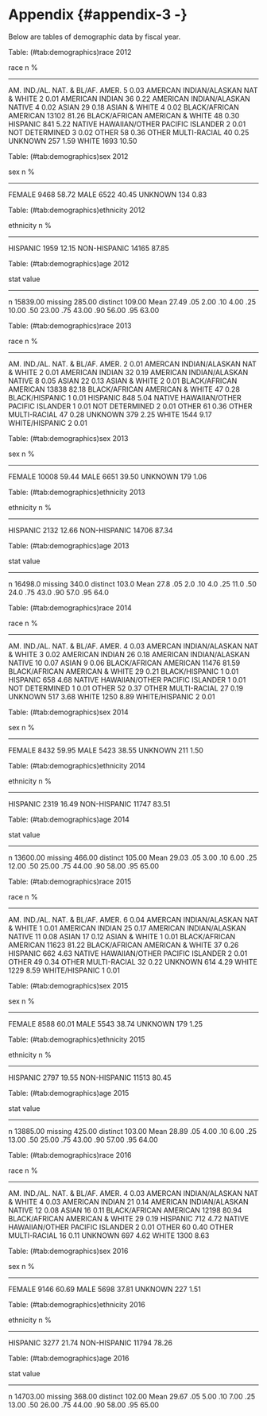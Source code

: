 # Appendix {#appendix-3 -}

Below are tables of demographic data by fiscal year.



Table: (\#tab:demographics)race 2012

race                                          n       %
---------------------------------------  ------  ------
AM. IND./AL. NAT. & BL/AF. AMER.              5    0.03
AMERCAN INDIAN/ALASKAN NAT & WHITE            2    0.01
AMERICAN INDIAN                              36    0.22
AMERICAN INDIAN/ALASKAN NATIVE                4    0.02
ASIAN                                        29    0.18
ASIAN & WHITE                                 4    0.02
BLACK/AFRICAN AMERICAN                    13102   81.26
BLACK/AFRICAN AMERICAN & WHITE               48    0.30
HISPANIC                                    841    5.22
NATIVE HAWAIIAN/OTHER PACIFIC ISLANDER        2    0.01
NOT DETERMINED                                3    0.02
OTHER                                        58    0.36
OTHER MULTI-RACIAL                           40    0.25
UNKNOWN                                     257    1.59
WHITE                                      1693   10.50


Table: (\#tab:demographics)sex 2012

sex           n       %
--------  -----  ------
FEMALE     9468   58.72
MALE       6522   40.45
UNKNOWN     134    0.83


Table: (\#tab:demographics)ethnicity 2012

ethnicity           n       %
-------------  ------  ------
HISPANIC         1959   12.15
NON-HISPANIC    14165   87.85


Table: (\#tab:demographics)age 2012

stat           value
---------  ---------
n           15839.00
missing       285.00
distinct      109.00
Mean           27.49
.05             2.00
.10             4.00
.25            10.00
.50            23.00
.75            43.00
.90            56.00
.95            63.00


Table: (\#tab:demographics)race 2013

race                                          n       %
---------------------------------------  ------  ------
AM. IND./AL. NAT. & BL/AF. AMER.              2    0.01
AMERCAN INDIAN/ALASKAN NAT & WHITE            2    0.01
AMERICAN INDIAN                              32    0.19
AMERICAN INDIAN/ALASKAN NATIVE                8    0.05
ASIAN                                        22    0.13
ASIAN & WHITE                                 2    0.01
BLACK/AFRICAN AMERICAN                    13838   82.18
BLACK/AFRICAN AMERICAN & WHITE               47    0.28
BLACK/HISPANIC                                1    0.01
HISPANIC                                    848    5.04
NATIVE HAWAIIAN/OTHER PACIFIC ISLANDER        1    0.01
NOT DETERMINED                                2    0.01
OTHER                                        61    0.36
OTHER MULTI-RACIAL                           47    0.28
UNKNOWN                                     379    2.25
WHITE                                      1544    9.17
WHITE/HISPANIC                                2    0.01


Table: (\#tab:demographics)sex 2013

sex            n       %
--------  ------  ------
FEMALE     10008   59.44
MALE        6651   39.50
UNKNOWN      179    1.06


Table: (\#tab:demographics)ethnicity 2013

ethnicity           n       %
-------------  ------  ------
HISPANIC         2132   12.66
NON-HISPANIC    14706   87.34


Table: (\#tab:demographics)age 2013

stat          value
---------  --------
n           16498.0
missing       340.0
distinct      103.0
Mean           27.8
.05             2.0
.10             4.0
.25            11.0
.50            24.0
.75            43.0
.90            57.0
.95            64.0


Table: (\#tab:demographics)race 2014

race                                          n       %
---------------------------------------  ------  ------
AM. IND./AL. NAT. & BL/AF. AMER.              4    0.03
AMERCAN INDIAN/ALASKAN NAT & WHITE            3    0.02
AMERICAN INDIAN                              26    0.18
AMERICAN INDIAN/ALASKAN NATIVE               10    0.07
ASIAN                                         9    0.06
BLACK/AFRICAN AMERICAN                    11476   81.59
BLACK/AFRICAN AMERICAN & WHITE               29    0.21
BLACK/HISPANIC                                1    0.01
HISPANIC                                    658    4.68
NATIVE HAWAIIAN/OTHER PACIFIC ISLANDER        1    0.01
NOT DETERMINED                                1    0.01
OTHER                                        52    0.37
OTHER MULTI-RACIAL                           27    0.19
UNKNOWN                                     517    3.68
WHITE                                      1250    8.89
WHITE/HISPANIC                                2    0.01


Table: (\#tab:demographics)sex 2014

sex           n       %
--------  -----  ------
FEMALE     8432   59.95
MALE       5423   38.55
UNKNOWN     211    1.50


Table: (\#tab:demographics)ethnicity 2014

ethnicity           n       %
-------------  ------  ------
HISPANIC         2319   16.49
NON-HISPANIC    11747   83.51


Table: (\#tab:demographics)age 2014

stat           value
---------  ---------
n           13600.00
missing       466.00
distinct      105.00
Mean           29.03
.05             3.00
.10             6.00
.25            12.00
.50            25.00
.75            44.00
.90            58.00
.95            65.00


Table: (\#tab:demographics)race 2015

race                                          n       %
---------------------------------------  ------  ------
AM. IND./AL. NAT. & BL/AF. AMER.              6    0.04
AMERCAN INDIAN/ALASKAN NAT & WHITE            1    0.01
AMERICAN INDIAN                              25    0.17
AMERICAN INDIAN/ALASKAN NATIVE               11    0.08
ASIAN                                        17    0.12
ASIAN & WHITE                                 1    0.01
BLACK/AFRICAN AMERICAN                    11623   81.22
BLACK/AFRICAN AMERICAN & WHITE               37    0.26
HISPANIC                                    662    4.63
NATIVE HAWAIIAN/OTHER PACIFIC ISLANDER        2    0.01
OTHER                                        49    0.34
OTHER MULTI-RACIAL                           32    0.22
UNKNOWN                                     614    4.29
WHITE                                      1229    8.59
WHITE/HISPANIC                                1    0.01


Table: (\#tab:demographics)sex 2015

sex           n       %
--------  -----  ------
FEMALE     8588   60.01
MALE       5543   38.74
UNKNOWN     179    1.25


Table: (\#tab:demographics)ethnicity 2015

ethnicity           n       %
-------------  ------  ------
HISPANIC         2797   19.55
NON-HISPANIC    11513   80.45


Table: (\#tab:demographics)age 2015

stat           value
---------  ---------
n           13885.00
missing       425.00
distinct      103.00
Mean           28.89
.05             4.00
.10             6.00
.25            13.00
.50            25.00
.75            43.00
.90            57.00
.95            64.00


Table: (\#tab:demographics)race 2016

race                                          n       %
---------------------------------------  ------  ------
AM. IND./AL. NAT. & BL/AF. AMER.              4    0.03
AMERCAN INDIAN/ALASKAN NAT & WHITE            4    0.03
AMERICAN INDIAN                              21    0.14
AMERICAN INDIAN/ALASKAN NATIVE               12    0.08
ASIAN                                        16    0.11
BLACK/AFRICAN AMERICAN                    12198   80.94
BLACK/AFRICAN AMERICAN & WHITE               29    0.19
HISPANIC                                    712    4.72
NATIVE HAWAIIAN/OTHER PACIFIC ISLANDER        2    0.01
OTHER                                        60    0.40
OTHER MULTI-RACIAL                           16    0.11
UNKNOWN                                     697    4.62
WHITE                                      1300    8.63


Table: (\#tab:demographics)sex 2016

sex           n       %
--------  -----  ------
FEMALE     9146   60.69
MALE       5698   37.81
UNKNOWN     227    1.51


Table: (\#tab:demographics)ethnicity 2016

ethnicity           n       %
-------------  ------  ------
HISPANIC         3277   21.74
NON-HISPANIC    11794   78.26


Table: (\#tab:demographics)age 2016

stat           value
---------  ---------
n           14703.00
missing       368.00
distinct      102.00
Mean           29.67
.05             5.00
.10             7.00
.25            13.00
.50            26.00
.75            44.00
.90            58.00
.95            65.00
